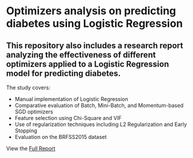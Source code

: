 # Optimizers analysis on predicting diabetes using Logistic Regression

## This repository also includes a research report analyzing the effectiveness of different optimizers applied to a Logistic Regression model for predicting diabetes.

The study covers:

- Manual implementation of Logistic Regression
- Comparative evaluation of Batch, Mini-Batch, and Momentum-based SGD optimizers
- Feature selection using Chi-Square and VIF
- Use of regularization techniques including L2 Regularization and Early Stopping
- Evaluation on the BRFSS2015 dataset

 View the [Full Report](report/Reports.pdf)
